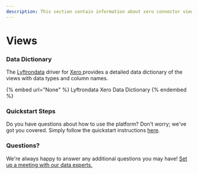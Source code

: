 ```yaml
---
description: This section contain information about xero connector views information
---
```


# Views

### Data Dictionary

The [Lyftrondata](https://www.lyftrondata.com/) driver for [Xero](https://www.lyftrondata.com/integration/business-analytics/xero//)[ ](https://www.lyftrondata.com/integration/xero/)provides a detailed data dictionary of the views with data types and column names.

{% embed url="None" %}
Lyftrondata Xero Data Dictionary
{% endembed %}

### Quickstart Steps

Do you have questions about how to use the platform? Don't worry; we've got you covered. Simply follow the quickstart instructions [here](../README.md).

### Questions? <a href="#questions" id="questions"></a>

We're always happy to answer any additional questions you may have! [Set up a meeting with our data experts.](https://www.lyftrondata.com/book-a-meeting/)


